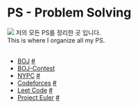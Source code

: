 # PS - Problem Solving
<img src="https://img.shields.io/badge/Python-3776AB?style=flat&logo=Python&logoColor=white"/>
저의 모든 PS를 정리한 곳 입니다. <br>
This is where I organize all my PS.
<br><br>

- <a href='https://github.com/DM-09/BaekjoonCode'>BOJ</a> <a href='https://www.acmicpc.net/'>#</a>
- <a href='https://github.com/happydm09/Baekjoon-Contest'>BOJ-Contest</a>
- <a href='https://github.com/happydm09/PS/tree/main/NYPC'>NYPC</a> <a href='https://nypc.github.io/'>#</a>
- <a href='https://github.com/happydm09/PS/tree/main/Codeforces'>Codeforces</a> <a href='https://codeforces.com'>#</a>
- <a href='https://github.com/happydm09/PS/tree/main/LeetCode'>Leet Code</a> <a href='https://leetcode.com/'>#</a> 
- <a href='https://github.com/happydm09/PS/blob/main/Project%20Euler/README.md'>Project Euler</a> <a href='https://projecteuler.net/about'>#</a>
